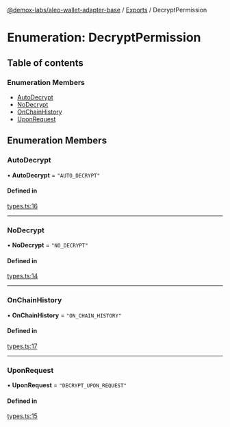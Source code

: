 [@demox-labs/aleo-wallet-adapter-base](../README.md) / [Exports](../modules.md) / DecryptPermission

# Enumeration: DecryptPermission

## Table of contents

### Enumeration Members

- [AutoDecrypt](DecryptPermission.md#autodecrypt)
- [NoDecrypt](DecryptPermission.md#nodecrypt)
- [OnChainHistory](DecryptPermission.md#onchainhistory)
- [UponRequest](DecryptPermission.md#uponrequest)

## Enumeration Members

### AutoDecrypt

• **AutoDecrypt** = ``"AUTO_DECRYPT"``

#### Defined in

[types.ts:16](https://github.com/demox-labs/aleo-wallet-adapter/blob/c12f88c/packages/core/base/types.ts#L16)

___

### NoDecrypt

• **NoDecrypt** = ``"NO_DECRYPT"``

#### Defined in

[types.ts:14](https://github.com/demox-labs/aleo-wallet-adapter/blob/c12f88c/packages/core/base/types.ts#L14)

___

### OnChainHistory

• **OnChainHistory** = ``"ON_CHAIN_HISTORY"``

#### Defined in

[types.ts:17](https://github.com/demox-labs/aleo-wallet-adapter/blob/c12f88c/packages/core/base/types.ts#L17)

___

### UponRequest

• **UponRequest** = ``"DECRYPT_UPON_REQUEST"``

#### Defined in

[types.ts:15](https://github.com/demox-labs/aleo-wallet-adapter/blob/c12f88c/packages/core/base/types.ts#L15)
